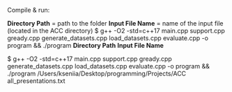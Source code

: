 Compile & run: 

__Directory Path__ = path to the folder
__Input File Name__ = name of the input file (located in the ACC directory)
$ 
g++ -O2 -std=c++17 main.cpp support.cpp gready.cpp generate_datasets.cpp load_datasets.cpp evaluate.cpp -o program && ./program __Directory Path__ __Input File Name__

$ 
g++ -O2 -std=c++17 main.cpp support.cpp gready.cpp generate_datasets.cpp load_datasets.cpp evaluate.cpp -o program && ./program /Users/kseniia/Desktop/programming/Projects/ACC all_presentations.txt
